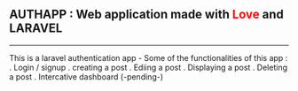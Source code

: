 ## AUTHAPP : Web application made with <span style="color:red;">Love</span> and LARAVEL
<hr>
This is a laravel authentication app
    - Some of the functionalities of this app :
        . Login / signup
        . creating a post
        . Ediing a post
        . Displaying a post
        . Deleting a post
        . Intercative dashboard (-pending-)
